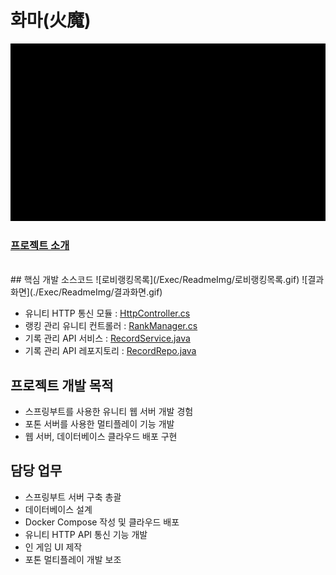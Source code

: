 # 화마(火魔)

![화마](/Exec/ReadmeImg/화마.gif)

### [프로젝트 소개](/README.md)

<br/>
## 핵심 개발 소스코드
![로비랭킹목록](/Exec/ReadmeImg/로비랭킹목록.gif)
![결과화면](./Exec/ReadmeImg/결과화면.gif)
<br/>

- 유니티 HTTP 통신 모듈 : [HttpController.cs](/Client/Script/WebAPI/Controller/HttpController.cs)
- 랭킹 관리 유니티 컨트롤러 : [RankManager.cs](/Client/Script/Managers/RankManager.cs)
- 기록 관리 API 서비스 : [RecordService.java](Server/webserver/src/main/java/com/onlyone/gameserver/api/service/RecordService.java)
- 기록 관리 API 레포지토리 : [RecordRepo.java](/Server/webserver/src/main/java/com/onlyone/gameserver/db/repository/RecordRepo.java)

## 프로젝트 개발 목적
- 스프링부트를 사용한 유니티 웹 서버 개발 경험
- 포톤 서버를 사용한 멀티플레이 기능 개발
- 웹 서버, 데이터베이스 클라우드 배포 구현

## 담당 업무
- 스프링부트 서버 구축 총괄
- 데이터베이스 설계
- Docker Compose 작성 및 클라우드 배포
- 유니티 HTTP API 통신 기능 개발
- 인 게임 UI 제작
- 포톤 멀티플레이 개발 보조


